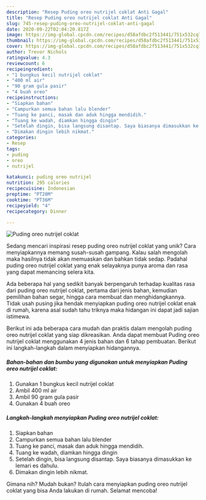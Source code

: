 ```yaml
---
description: "Resep Puding oreo nutrijel coklat Anti Gagal"
title: "Resep Puding oreo nutrijel coklat Anti Gagal"
slug: 745-resep-puding-oreo-nutrijel-coklat-anti-gagal
date: 2020-09-22T02:04:20.817Z
image: https://img-global.cpcdn.com/recipes/d58afdbc2f513441/751x532cq70/puding-oreo-nutrijel-coklat-foto-resep-utama.jpg
thumbnail: https://img-global.cpcdn.com/recipes/d58afdbc2f513441/751x532cq70/puding-oreo-nutrijel-coklat-foto-resep-utama.jpg
cover: https://img-global.cpcdn.com/recipes/d58afdbc2f513441/751x532cq70/puding-oreo-nutrijel-coklat-foto-resep-utama.jpg
author: Trevor Nichols
ratingvalue: 4.3
reviewcount: 6
recipeingredient:
- "1 bungkus kecil nutrijel coklat"
- "400 ml air"
- "90 gram gula pasir"
- "4 buah oreo"
recipeinstructions:
- "Siapkan bahan"
- "Campurkan semua bahan lalu blender"
- "Tuang ke panci, masak dan aduk hingga mendidih."
- "Tuang ke wadah, diamkan hingga dingin"
- "Setelah dingin, bisa langsung disantap. Saya biasanya dimasukkan ke lemari es dahulu."
- "Dimakan dingin lebih nikmat."
categories:
- Resep
tags:
- puding
- oreo
- nutrijel

katakunci: puding oreo nutrijel 
nutrition: 295 calories
recipecuisine: Indonesian
preptime: "PT20M"
cooktime: "PT36M"
recipeyield: "4"
recipecategory: Dinner

---
```



![Puding oreo nutrijel coklat](https://img-global.cpcdn.com/recipes/d58afdbc2f513441/751x532cq70/puding-oreo-nutrijel-coklat-foto-resep-utama.jpg)

Sedang mencari inspirasi resep puding oreo nutrijel coklat yang unik? Cara menyiapkannya memang susah-susah gampang. Kalau salah mengolah maka hasilnya tidak akan memuaskan dan bahkan tidak sedap. Padahal puding oreo nutrijel coklat yang enak selayaknya punya aroma dan rasa yang dapat memancing selera kita.

Ada beberapa hal yang sedikit banyak berpengaruh terhadap kualitas rasa dari puding oreo nutrijel coklat, pertama dari jenis bahan, kemudian pemilihan bahan segar, hingga cara membuat dan menghidangkannya. Tidak usah pusing jika hendak menyiapkan puding oreo nutrijel coklat enak di rumah, karena asal sudah tahu triknya maka hidangan ini dapat jadi sajian istimewa.




Berikut ini ada beberapa cara mudah dan praktis dalam mengolah puding oreo nutrijel coklat yang siap dikreasikan. Anda dapat membuat Puding oreo nutrijel coklat menggunakan 4 jenis bahan dan 6 tahap pembuatan. Berikut ini langkah-langkah dalam menyiapkan hidangannya.

<!--inarticleads1-->

##### Bahan-bahan dan bumbu yang digunakan untuk menyiapkan Puding oreo nutrijel coklat:

1. Gunakan 1 bungkus kecil nutrijel coklat
1. Ambil 400 ml air
1. Ambil 90 gram gula pasir
1. Gunakan 4 buah oreo




<!--inarticleads2-->

##### Langkah-langkah menyiapkan Puding oreo nutrijel coklat:

1. Siapkan bahan
1. Campurkan semua bahan lalu blender
1. Tuang ke panci, masak dan aduk hingga mendidih.
1. Tuang ke wadah, diamkan hingga dingin
1. Setelah dingin, bisa langsung disantap. Saya biasanya dimasukkan ke lemari es dahulu.
1. Dimakan dingin lebih nikmat.




Gimana nih? Mudah bukan? Itulah cara menyiapkan puding oreo nutrijel coklat yang bisa Anda lakukan di rumah. Selamat mencoba!
